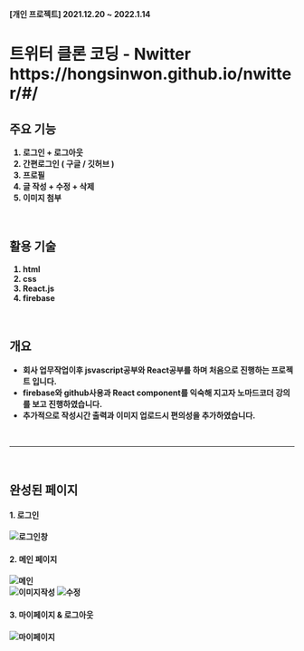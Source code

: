 <b>[개인 프로젝트] 2021.12.20 ~ 2022.1.14<b>

<h1>트위터 클론 코딩 - Nwitter 
  <span>https://hongsinwon.github.io/nwitter/#/</span></h1>

## 주요 기능 
  1. 로그인 + 로그아웃
  2. 간편로그인 ( 구글 / 깃허브 )
  3. 프로필
  4. 글 작성 + 수정 + 삭제
  5. 이미지 첨부

  </br>
  
## 활용 기술
  1. html
  2. css
  3. React.js
  4. firebase

  </br>
  
## 개요 
 - 회사 업무작업이후 jsvascript공부와 React공부를 하며 처음으로 진행하는 프로젝트 입니다. 
 - firebase와 github사용과 React component를 익숙해 지고자 노마드코더 강의를 보고 진행하였습니다. 
 - 추가적으로 작성시간 출력과 이미지 업로드시 편의성을 추가하였습니다.
  
  </br>

  --------------------------------------------
  </br>
  
## 완성된 페이지


#### 1. 로그인
![로그인창](nwitter-images/login.png)


#### 2. 메인 페이지
![메인](nwitter-images/main.png)</br>
![이미지작성](nwitter-images/img.png)
![수정](nwitter-images/edit.png)


#### 3. 마이페이지 & 로그아웃
![마이페이지](nwitter-images/profile.png)
